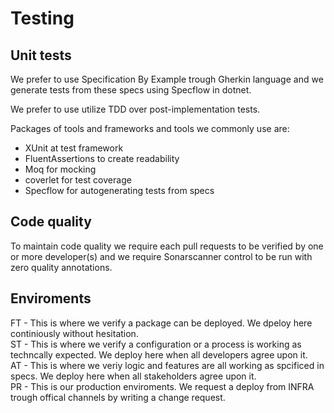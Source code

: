 # Testing

## Unit tests

We prefer to use Specification By Example trough Gherkin language and we generate tests from these specs using Specflow in dotnet.

We prefer to use utilize TDD over post-implementation tests.

Packages of tools and frameworks and tools we commonly use are:
- XUnit at test framework
- FluentAssertions to create readability
- Moq for mocking
- coverlet for test coverage
- Specflow for autogenerating tests from specs

## Code quality

To maintain code quality we require each pull requests to be verified by one or more developer(s) and we require Sonarscanner control to be run with zero quality annotations.

## Enviroments

FT - This is where we verify a package can be deployed. We dpeloy here continiously without hesitation.<br/>
ST - This is where we verify a configuration or a process is working as techncally expected. We deploy here when all developers agree upon it.<br/>
AT - This is where we veriy logic and features are all working as spcificed in specs. We deploy here when all stakeholders agree upon it.<br/>
PR - This is our production enviroments. We request a deploy from INFRA trough offical channels by writing a change request.<br/>